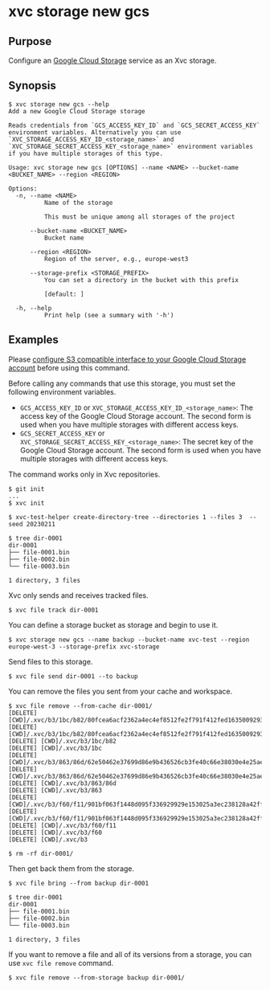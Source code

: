 # xvc storage new gcs

## Purpose

Configure an [Google Cloud Storage](https://cloud.google.com/storage) service as an Xvc storage.

## Synopsis

```console,ignore
$ xvc storage new gcs --help
Add a new Google Cloud Storage storage

Reads credentials from `GCS_ACCESS_KEY_ID` and `GCS_SECRET_ACCESS_KEY` environment variables. Alternatively you can use `XVC_STORAGE_ACCESS_KEY_ID_<storage_name>` and `XVC_STORAGE_SECRET_ACCESS_KEY_<storage_name>` environment variables if you have multiple storages of this type.

Usage: xvc storage new gcs [OPTIONS] --name <NAME> --bucket-name <BUCKET_NAME> --region <REGION>

Options:
  -n, --name <NAME>
          Name of the storage

          This must be unique among all storages of the project

      --bucket-name <BUCKET_NAME>
          Bucket name

      --region <REGION>
          Region of the server, e.g., europe-west3

      --storage-prefix <STORAGE_PREFIX>
          You can set a directory in the bucket with this prefix

          [default: ]

  -h, --help
          Print help (see a summary with '-h')

```

## Examples

Please [configure S3 compatible interface to your Google Cloud Storage account](https://bitmovin.com/docs/encoding/faqs/how-can-i-create-access-secret-keys-for-google-cloud-storage) before using this command.

Before calling any commands that use this storage, you must set the following environment variables.

- `GCS_ACCESS_KEY_ID` or `XVC_STORAGE_ACCESS_KEY_ID_<storage_name>`: The access key of the Google Cloud Storage
  account. The second form is used when you have multiple storages with different access keys.
- `GCS_SECRET_ACCESS_KEY` or `XVC_STORAGE_SECRET_ACCESS_KEY_<storage_name>`: The secret key of the Google Cloud Storage account. The second form is used when you have multiple storages with different access keys.

The command works only in Xvc repositories.

```console,ignore
$ git init
...
$ xvc init

$ xvc-test-helper create-directory-tree --directories 1 --files 3  --seed 20230211

$ tree dir-0001
dir-0001
├── file-0001.bin
├── file-0002.bin
└── file-0003.bin

1 directory, 3 files

```

Xvc only sends and receives tracked files.

```console,ignore
$ xvc file track dir-0001
```

You can define a storage bucket as storage and begin to use it.

```console,ignore
$ xvc storage new gcs --name backup --bucket-name xvc-test --region europe-west-3 --storage-prefix xvc-storage

```

Send files to this storage.

```console,ignore
$ xvc file send dir-0001 --to backup

```

You can remove the files you sent from your cache and workspace.

```console,ignore
$ xvc file remove --from-cache dir-0001/
[DELETE] [CWD]/.xvc/b3/1bc/b82/80fcea6acf2362a4ec4ef8512fe2f791f412fed1635009293abedcad88/0.bin
[DELETE] [CWD]/.xvc/b3/1bc/b82/80fcea6acf2362a4ec4ef8512fe2f791f412fed1635009293abedcad88
[DELETE] [CWD]/.xvc/b3/1bc/b82
[DELETE] [CWD]/.xvc/b3/1bc
[DELETE] [CWD]/.xvc/b3/863/86d/62e50462e37699d86e9b436526cb3fe40c66e38030e4e25ae4e168193a/0.bin
[DELETE] [CWD]/.xvc/b3/863/86d/62e50462e37699d86e9b436526cb3fe40c66e38030e4e25ae4e168193a
[DELETE] [CWD]/.xvc/b3/863/86d
[DELETE] [CWD]/.xvc/b3/863
[DELETE] [CWD]/.xvc/b3/f60/f11/901bf063f1448d095f336929929e153025a3ec238128a42ff6e5f080ef/0.bin
[DELETE] [CWD]/.xvc/b3/f60/f11/901bf063f1448d095f336929929e153025a3ec238128a42ff6e5f080ef
[DELETE] [CWD]/.xvc/b3/f60/f11
[DELETE] [CWD]/.xvc/b3/f60
[DELETE] [CWD]/.xvc/b3

$ rm -rf dir-0001/
```

Then get back them from the storage.

```console,ignore
$ xvc file bring --from backup dir-0001

$ tree dir-0001
dir-0001
├── file-0001.bin
├── file-0002.bin
└── file-0003.bin

1 directory, 3 files

```

If you want to remove a file and all of its versions from a storage, you can use `xvc file remove` command.

```console,ignore
$ xvc file remove --from-storage backup dir-0001/

```
